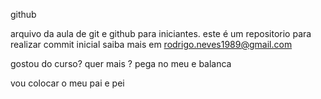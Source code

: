 github

arquivo da aula de git e github para iniciantes.
este é um repositorio para realizar commit inicial
saiba  mais em [rodrigo.neves1989@gmail.com](http://olamarilenemundo.com.br)

gostou do curso? quer mais ? pega no meu e balanca

vou colocar o meu pai e pei
